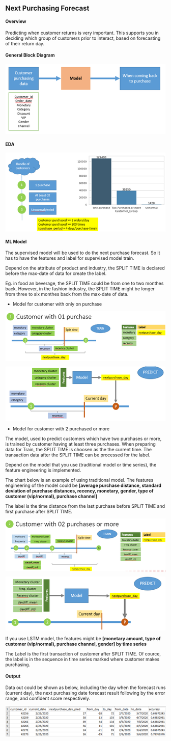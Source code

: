 ## Next Purchasing Forecast

#### Overview

Predicting when customer returns is very important. This supports you in deciding which group of customers prior to interact, based on forecasting of their return day.

#### General Block Diagram

![alt text](https://github.com/carfirst125/portfolio/blob/main/next_purchasing_forecast/images/Overview.png?raw=true)

#### EDA 

![alt text](https://github.com/carfirst125/portfolio/blob/main/next_purchasing_forecast/images/EDA.png?raw=true)

#### ML Model

The supervised model will be used to do the next purchase forecast. So it has to have the features and label for supervised model train.

Depend on the attribute of product and industry, the SPLIT TIME is declared before the max-date of data for create the label.

Eg. in food an beverage, the SPLIT TIME could be from one to two monthes back. However, in the fashion industry, the SPLIT TIME might be longer from three to six monthes back from the max-date of data.


* Model for customer with only on purchase


![alt text](https://github.com/carfirst125/portfolio/blob/main/next_purchasing_forecast/images/onepur-cus-train.png?raw=true)

![alt text](https://github.com/carfirst125/portfolio/blob/main/next_purchasing_forecast/images/onepur-cus-predict.png?raw=true)

* Model for customer with 2 purchased or more

The model, used to predict customers which have two purchases or more, is trained by customer having at least three purchases.
When preparing data for Train, the SPLIT TIME is choosen as the the current time. The transaction data after the SPLIT TIME can be processed for the label.

Depend on the model that you use (traditional model or time series), the feature engineering is implemented.

The chart below is an example of using traditional model. The features engineering of the model could be **[average purchase distance, standard deviation of purchase distances, recency, monetary, gender, type of customer (vip/normal), purchase channel]**

The label is the time distance from the last purchase before SPLIT TIME and first purchase after SPLIT TIME.

![alt text](https://github.com/carfirst125/portfolio/blob/main/next_purchasing_forecast/images/gt2pur-cus-train.png?raw=true)

![alt text](https://github.com/carfirst125/portfolio/blob/main/next_purchasing_forecast/images/gt2pur-cus-predict.png?raw=true)


If you use LSTM model, the features might be **[monetary amount, type of customer (vip/normal), purchase channel, gender] by time series**

The Label is the first transaction of customer after SPLIT TIME. Of cource, the label is in the sequence in time series marked where customer makes purchasing.

#### Output

Data out could be shown as below, including the day when the forecast runs (current day), the next purchasing date forecast result following by the error range, and confident score respectively. 

![alt text](https://github.com/carfirst125/portfolio/blob/main/next_purchasing_forecast/images/output.png?raw=true)
